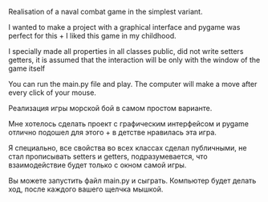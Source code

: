 <!-- lang: en -->
Realisation of a naval combat game in the simplest variant.

I wanted to make a project with a graphical interface and pygame was perfect for this + I liked this game in my childhood.

I specially made all properties in all classes public, did not write setters getters, it is assumed that the interaction will be only with the window of the game itself

You can run the main.py file and play. The computer will make a move after every click of your mouse.


<!-- lang: ru -->
Реализация игры морской бой в самом простом варианте.

Мне хотелось сделать проект с графическим интерфейсом и pygame отлично подошел для этого + в детстве нравилась эта игра.

Я специально, все свойства во всех классах сделал публичными, не стал прописывать setters и getters, подразумевается, что взаимодействие будет только с окном самой игры.

Вы можете запустить файл main.py и сыграть. Компьютер будет делать ход, после каждого вашего щелчка мышкой.
